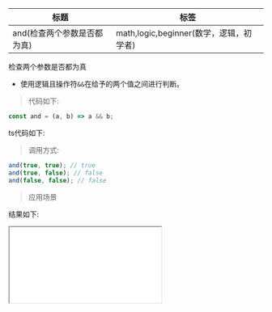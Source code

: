 | 标题                        | 标签                                    |
| --------------------------- | --------------------------------------- |
| and(检查两个参数是否都为真) | math,logic,beginner(数学，逻辑，初学者) |

检查两个参数是否都为真

- 使用逻辑且操作符`&&`在给予的两个值之间进行判断。

> 代码如下:

```js
const and = (a, b) => a && b;
```

ts代码如下:

<div class="code-editor" data-url="codes/javascript/ts/and.ts" data-language="typescript"></div>

> 调用方式:

```js
and(true, true); // true
and(true, false); // false
and(false, false); // false
```

> 应用场景

<div class="code-editor" data-url="codes/javascript/html/and.html" data-language="html"></div>

结果如下:

<iframe src="codes/javascript/html/and.html"></iframe>
